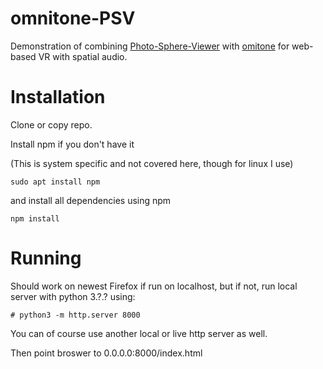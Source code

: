 # omnitone-PSV
Demonstration of combining [Photo-Sphere-Viewer](https://github.com/mistic100/Photo-Sphere-Viewer) with [omitone](https://github.com/GoogleChrome/omnitone) for web-based VR with spatial audio. 

<h1>Installation</h1>
Clone or copy repo.

Install npm if you don't have it 

(This is system specific and not covered here, though for linux I use)

```
sudo apt install npm
```

and install all dependencies using npm

```
npm install
```


<h1>Running</h1>

Should work on newest Firefox if run on localhost, but if not, run local server with python 3.?.? using:

```
# python3 -m http.server 8000
```

You can of course use another local or live http server as well. 

Then point broswer to 0.0.0.0:8000/index.html
